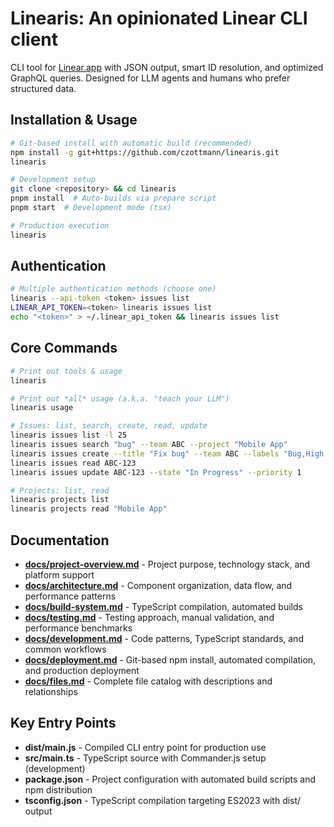 <!-- Generated: 2025-08-31T18:51:03+02:00 -->

# Linearis: An opinionated Linear CLI client

CLI tool for [Linear.app](https://linear.app) with JSON output, smart ID
resolution, and optimized GraphQL queries. Designed for LLM agents and humans
who prefer structured data.

## Installation & Usage

```bash
# Git-based install with automatic build (recommended)
npm install -g git+https://github.com/czottmann/linearis.git
linearis

# Development setup
git clone <repository> && cd linearis
pnpm install  # Auto-builds via prepare script
pnpm start  # Development mode (tsx)

# Production execution
linearis
```

## Authentication

```bash
# Multiple authentication methods (choose one)
linearis --api-token <token> issues list
LINEAR_API_TOKEN=<token> linearis issues list  
echo "<token>" > ~/.linear_api_token && linearis issues list
```

## Core Commands

```bash
# Print out tools & usage
linearis

# Print out *all* usage (a.k.a. "teach your LLM")
linearis usage

# Issues: list, search, create, read, update
linearis issues list -l 25
linearis issues search "bug" --team ABC --project "Mobile App"
linearis issues create --title "Fix bug" --team ABC --labels "Bug,High Priority"
linearis issues read ABC-123
linearis issues update ABC-123 --state "In Progress" --priority 1

# Projects: list, read
linearis projects list
linearis projects read "Mobile App"
```

## Documentation

- **[docs/project-overview.md](docs/project-overview.md)** - Project purpose,
  technology stack, and platform support
- **[docs/architecture.md](docs/architecture.md)** - Component organization,
  data flow, and performance patterns
- **[docs/build-system.md](docs/build-system.md)** - TypeScript compilation,
  automated builds
- **[docs/testing.md](docs/testing.md)** - Testing approach, manual validation,
  and performance benchmarks
- **[docs/development.md](docs/development.md)** - Code patterns, TypeScript
  standards, and common workflows
- **[docs/deployment.md](docs/deployment.md)** - Git-based npm install,
  automated compilation, and production deployment
- **[docs/files.md](docs/files.md)** - Complete file catalog with descriptions
  and relationships

## Key Entry Points

- **dist/main.js** - Compiled CLI entry point for production use
- **src/main.ts** - TypeScript source with Commander.js setup (development)
- **package.json** - Project configuration with automated build scripts and npm
  distribution
- **tsconfig.json** - TypeScript compilation targeting ES2023 with dist/ output
